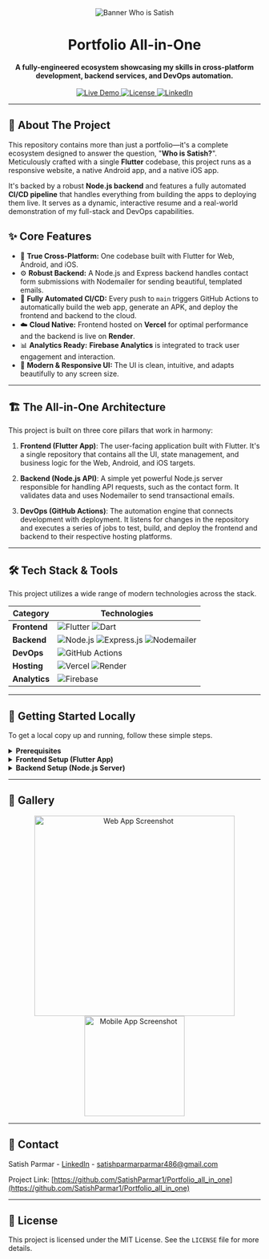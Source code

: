 <div align="center">
  <img src="https://ik.imagekit.io/rh19kamog/hello2.gif?updatedAt=1749465342831" alt="Banner Who is Satish">
  <h1 align="center">Portfolio All-in-One</h1>
  <strong>A fully-engineered ecosystem showcasing my skills in cross-platform development, backend services, and DevOps automation.</strong>
</div>

<div align="center">
<br>

<a href="https://who-is-satish.vercel.app/" target="_blank">
    <img src="https://img.shields.io/badge/View_Live-WebApp-blue?style=for-the-badge&logo=vercel" alt="Live Demo">
</a>
<a href="https://github.com/SatishParmar1/Portfolio_all_in_one/blob/main/LICENSE" target="_blank">
    <img src="https://img.shields.io/github/license/SatishParmar1/Portfolio_all_in_one?style=for-the-badge&color=orange" alt="License">
</a>
<a href="https://www.linkedin.com/in/satish-parmar-ak978312/" target="_blank">
    <img src="https://img.shields.io/badge/LinkedIn-Connect-blue?style=for-the-badge&logo=linkedin" alt="LinkedIn">
</a>
</div>

---

## 🌟 About The Project

This repository contains more than just a portfolio—it's a complete ecosystem designed to answer the question, "**Who is Satish?**". Meticulously crafted with a single **Flutter** codebase, this project runs as a responsive website, a native Android app, and a native iOS app.

It's backed by a robust **Node.js backend** and features a fully automated **CI/CD pipeline** that handles everything from building the apps to deploying them live. It serves as a dynamic, interactive resume and a real-world demonstration of my full-stack and DevOps capabilities.

## ✨ Core Features

* 📱 **True Cross-Platform:** One codebase built with Flutter for Web, Android, and iOS.
* ⚙️ **Robust Backend:** A Node.js and Express backend handles contact form submissions with Nodemailer for sending beautiful, templated emails.
* 🚀 **Fully Automated CI/CD:** Every push to `main` triggers GitHub Actions to automatically build the web app, generate an APK, and deploy the frontend and backend to the cloud.
* ☁️ **Cloud Native:** Frontend hosted on **Vercel** for optimal performance and the backend is live on **Render**.
* 📊 **Analytics Ready:** **Firebase Analytics** is integrated to track user engagement and interaction.
* 🎨 **Modern & Responsive UI:** The UI is clean, intuitive, and adapts beautifully to any screen size.

---

## 🏗️ The All-in-One Architecture

This project is built on three core pillars that work in harmony:

1.  **Frontend (Flutter App)**: The user-facing application built with Flutter. It's a single repository that contains all the UI, state management, and business logic for the Web, Android, and iOS targets.

2.  **Backend (Node.js API)**: A simple yet powerful Node.js server responsible for handling API requests, such as the contact form. It validates data and uses Nodemailer to send transactional emails.

3.  **DevOps (GitHub Actions)**: The automation engine that connects development with deployment. It listens for changes in the repository and executes a series of jobs to test, build, and deploy the frontend and backend to their respective hosting platforms.

---

## 🛠️ Tech Stack & Tools

This project utilizes a wide range of modern technologies across the stack.

| Category      | Technologies                                                                                                                                                                                                                                                        |
|---------------|---------------------------------------------------------------------------------------------------------------------------------------------------------------------------------------------------------------------------------------------------------------------|
| **Frontend** | <img src="https://img.shields.io/badge/Flutter-02569B?style=for-the-badge&logo=flutter&logoColor=white" alt="Flutter"> <img src="https://img.shields.io/badge/Dart-0175C2?style=for-the-badge&logo=dart&logoColor=white" alt="Dart">                                    |
| **Backend** | <img src="https://img.shields.io/badge/Node.js-339933?style=for-the-badge&logo=nodedotjs&logoColor=white" alt="Node.js"> <img src="https://img.shields.io/badge/Express.js-000000?style=for-the-badge&logo=express&logoColor=white" alt="Express.js"> <img src="https://img.shields.io/badge/Nodemailer-2A7D6F?style=for-the-badge&logo=maildotru&logoColor=white" alt="Nodemailer"> |
| **DevOps** | <img src="https://img.shields.io/badge/GitHub_Actions-2088FF?style=for-the-badge&logo=githubactions&logoColor=white" alt="GitHub Actions">                                                                                                                             |
| **Hosting** | <img src="https://img.shields.io/badge/Vercel-000000?style=for-the-badge&logo=vercel&logoColor=white" alt="Vercel"> <img src="https://img.shields.io/badge/Render-46E3B7?style=for-the-badge&logo=render&logoColor=white" alt="Render">                                  |
| **Analytics** | <img src="https://img.shields.io/badge/Firebase-FFCA28?style=for-the-badge&logo=firebase&logoColor=black" alt="Firebase">                                                                                                                                              |

---

## 🚀 Getting Started Locally

To get a local copy up and running, follow these simple steps.

<details>
<summary><strong>Prerequisites</strong></summary>
<br>
<ul>
    <li><a href="https://flutter.dev/docs/get-started/install" target="_blank"><strong>Flutter SDK</strong></a> installed.</li>
    <li><a href="https://nodejs.org/" target="_blank"><strong>Node.js and npm</strong></a> installed.</li>
    <li>An IDE like <a href="https://code.visualstudio.com/" target="_blank"><strong>VS Code</strong></a> or <a href="https://developer.android.com/studio" target="_blank"><strong>Android Studio</strong></a>.</li>
</ul>
</details>

<details>
<summary><strong>Frontend Setup (Flutter App)</strong></summary>
<br>
<ol>
    <li>Clone the repository:
        <pre><code class="lang-bash">git clone https://github.com/SatishParmar1/Portfolio_all_in_one.git</code></pre>
    </li>
    <li>Navigate to the frontend directory:
        <pre><code class="lang-bash">cd Portfolio_all_in_one # Or your frontend folder name</code></pre>
    </li>
    <li>Install dependencies:
        <pre><code class="lang-bash">flutter pub get</code></pre>
    </li>
    <li>Run the app on your desired platform:
        <pre><code class="lang-bash"># For Web
flutter run -d chrome

# For Mobile (ensure an emulator/device is connected)
flutter run</code></pre>
    </li>
</ol>
</details>

<details>
<summary><strong>Backend Setup (Node.js Server)</strong></summary>
<br>
<ol>
    <li>Navigate to the backend directory:
        <pre><code class="lang-bash">cd path/to/your/backend/folder</code></pre>
    </li>
    <li>Install npm packages:
        <pre><code class="lang-bash">npm install</code></pre>
    </li>
    <li>Create a <code>.env</code> file and add your environment variables (e.g., for Nodemailer).
        <pre><code class="lang-bash">
EMAIL_USER=your-email@gmail.com
EMAIL_PASS=your-app-password
        </code></pre>
    </li>
    <li>Start the server:
        <pre><code class="lang-bash">npm start</code></pre>
    </li>
</ol>
</details>

---

## 📸 Gallery

<p align="center">
  <img src="https://raw.githubusercontent.com/SatishParmar1/Portfolio_all_in_one/main/assets/readme/webapp.png" width="400" alt="Web App Screenshot"/>
  <img src="https://raw.githubusercontent.com/SatishParmar1/Portfolio_all_in_one/main/assets/readme/mobileapp.png" width="200" alt="Mobile App Screenshot"/>
</p>

---

## 📧 Contact

Satish Parmar - [LinkedIn](https://www.linkedin.com/in/satish-parmar-ak978312/) - satishparmarparmar486@gmail.com

Project Link: [https://github.com/SatishParmar1/Portfolio_all_in_one](https://github.com/SatishParmar1/Portfolio_all_in_one)

---

## 📄 License

This project is licensed under the MIT License. See the `LICENSE` file for more details.


